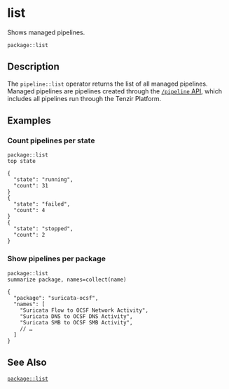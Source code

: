 # list

Shows managed pipelines.

```tql
package::list
```

## Description

The `pipeline::list` operator returns the list of all managed pipelines. Managed
pipelines are pipelines created through the [`/pipeline` API](/api), which
includes all pipelines run through the Tenzir Platform.

## Examples

### Count pipelines per state

```tql
package::list
top state
```

```tql
{
  "state": "running",
  "count": 31
}
{
  "state": "failed",
  "count": 4
}
{
  "state": "stopped",
  "count": 2
}
```

### Show pipelines per package

```tql
package::list
summarize package, names=collect(name)
```

```tql
{
  "package": "suricata-ocsf",
  "names": [
    "Suricata Flow to OCSF Network Activity",
    "Suricata DNS to OCSF DNS Activity",
    "Suricata SMB to OCSF SMB Activity",
    // …
  ]
}
```

## See Also

[`package::list`](../package/list.md)
